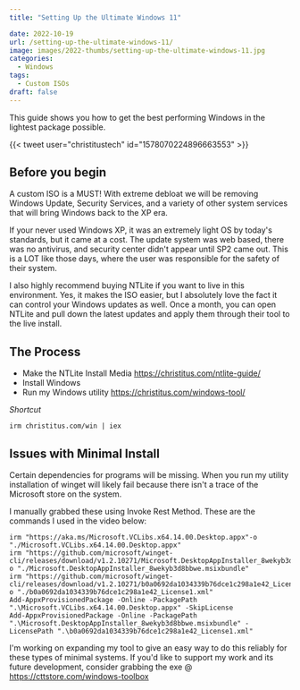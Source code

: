 ```yaml
---
title: "Setting Up the Ultimate Windows 11"

date: 2022-10-19
url: /setting-up-the-ultimate-windows-11/
image: images/2022-thumbs/setting-up-the-ultimate-windows-11.jpg
categories:
  - Windows
tags:
  - Custom ISOs
draft: false
---
```

This guide shows you how to get the best performing Windows in the lightest package possible.
<!--more-->

{{< tweet user="christitustech" id="1578070224896663553" >}}

## Before you begin

A custom ISO is a MUST! With extreme debloat we will be removing Windows Update, Security Services, and a variety of other system services that will bring Windows back to the XP era. 

If your never used Windows XP, it was an extremely light OS by today's standards, but it came at a cost. The update system was web based, there was no antivirus, and security center didn't appear until SP2 came out. This is a LOT like those days, where the user was responsible for the safety of their system. 

I also highly recommend buying NTLite if you want to live in this environment. Yes, it makes the ISO easier, but I absolutely love the fact it can control your Windows updates as well. Once a month, you can open NTLite and pull down the latest updates and apply them through their tool to the live install. 

## The Process

- Make the NTLite Install Media <https://christitus.com/ntlite-guide/>
- Install Windows
- Run my Windows utility <https://christitus.com/windows-tool/>

_Shortcut_
```
irm christitus.com/win | iex
```

## Issues with Minimal Install

Certain dependencies for programs will be missing. When you run my utility installation of winget will likely fail because there isn't a trace of the Microsoft store on the system. 

I manually grabbed these using Invoke Rest Method. These are the commands I used in the video below:

```
irm "https://aka.ms/Microsoft.VCLibs.x64.14.00.Desktop.appx"-o "./Microsoft.VCLibs.x64.14.00.Desktop.appx"
irm "https://github.com/microsoft/winget-cli/releases/download/v1.2.10271/Microsoft.DesktopAppInstaller_8wekyb3d8bbwe.msixbundle"-o "./Microsoft.DesktopAppInstaller_8wekyb3d8bbwe.msixbundle"
irm "https://github.com/microsoft/winget-cli/releases/download/v1.2.10271/b0a0692da1034339b76dce1c298a1e42_License1.xml"-o "./b0a0692da1034339b76dce1c298a1e42_License1.xml"
Add-AppxProvisionedPackage -Online -PackagePath ".\Microsoft.VCLibs.x64.14.00.Desktop.appx" -SkipLicense
Add-AppxProvisionedPackage -Online -PackagePath ".\Microsoft.DesktopAppInstaller_8wekyb3d8bbwe.msixbundle" -LicensePath ".\b0a0692da1034339b76dce1c298a1e42_License1.xml"
```

I'm working on expanding my tool to give an easy way to do this reliably for these types of minimal systems. If you'd like to support my work and its future development, consider grabbing the exe @ <https://cttstore.com/windows-toolbox>


